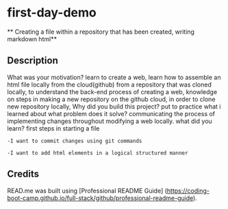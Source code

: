 # first-day-demo
** Creating a file within a repository that has been created, writing markdown html**
## Description
What was your motivation? 
learn to create a web,
learn how to assemble an html file locally from the cloud(github) from a repository that was cloned locally, to understand the back-end process of creating a web, knowledge on steps in making a new repository on the github cloud, in order to clone new repository locally,
Why did you build this project?
put to practice what i learned about 
what problem does it solve?
communicating the process of implementing changes throughout modifying a web locally.
what did you learn?
first steps in starting a file 
```
-I want to commit changes using git commands 

-I want to add html elements in a logical structured manner
```
## Credits 
READ.me was built using [Professional README Guide] (https://coding-boot-camp.github.io/full-stack/github/professional-readme-guide).